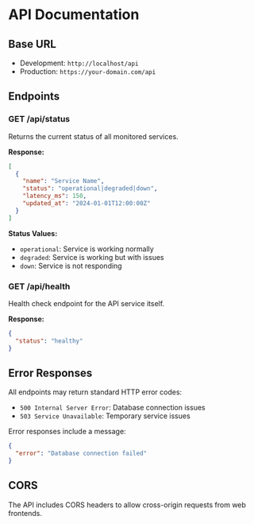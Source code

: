 # API Documentation

## Base URL
- Development: `http://localhost/api`
- Production: `https://your-domain.com/api`

## Endpoints

### GET /api/status
Returns the current status of all monitored services.

**Response:**
```json
[
  {
    "name": "Service Name",
    "status": "operational|degraded|down", 
    "latency_ms": 150,
    "updated_at": "2024-01-01T12:00:00Z"
  }
]
```

**Status Values:**
- `operational`: Service is working normally
- `degraded`: Service is working but with issues
- `down`: Service is not responding

### GET /api/health
Health check endpoint for the API service itself.

**Response:**
```json
{
  "status": "healthy"
}
```

## Error Responses

All endpoints may return standard HTTP error codes:

- `500 Internal Server Error`: Database connection issues
- `503 Service Unavailable`: Temporary service issues

Error responses include a message:
```json
{
  "error": "Database connection failed"
}
```

## CORS

The API includes CORS headers to allow cross-origin requests from web frontends.
